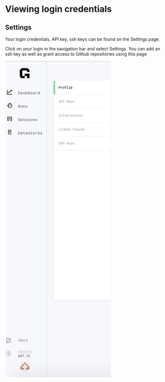 # Viewing login credentials

## Settings

Your login credentials, API key, ssh keys can be found on the Settings page.

Click on your login in the navigation bar and select Settings. You can add an ssh key as well as grant access to Github repositories using this page

![](../../.gitbook/assets/Settingsimage.png)
